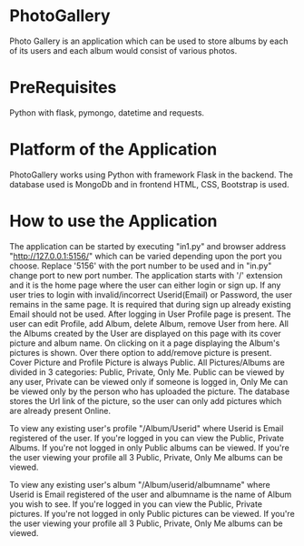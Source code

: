 # PhotoGallery
Photo Gallery is an application which can be used to store albums by each of its users and each album would consist of various photos.

# PreRequisites
Python with flask, pymongo, datetime and requests.

# Platform of the Application
PhotoGallery works using Python with framework Flask in the backend. The database used is MongoDb and in frontend HTML, CSS, Bootstrap is used.

# How to use the Application
The application can be started by executing "in1.py" and browser address "http://127.0.0.1:5156/" which can be varied depending upon the port you choose. Replace '5156' with the port number to be used and in "in.py" change port to new port number.
The application starts with '/' extension and it is the home page where the user can either login or sign up. 
If any user tries to login with invalid/incorrect Userid(Email) or Password, the user remains in the same page.
It is required that during sign up already existing Email should not be used.
After logging in User Profile page is present. The user can edit Profile, add Album, delete Album, remove User from here.
All the Albums created by the User are displayed on this page with its cover picture and album name. On clicking on it a page displaying the Album's pictures is shown. Over there option to add/remove picture is present.
Cover Picture and Profile Picture is always Public.
All Pictures/Albums are divided in 3 categories: Public, Private, Only Me. Public can be viewed by any user, Private can be viewed only if someone is logged in, Only Me can be viewed only by the person who has uploaded the picture.
The database stores the Url link of the picture, so the user can only add pictures which are already present Online.

To view any existing user's profile "/Album/Userid" where Userid is Email registered of the user. If you're logged in you can view the Public, Private Albums. If you're not logged in only Public albums can be viewed. If you're the user viewing your profile all 3 Public, Private, Only Me albums can be viewed.

To view any existing user's album "/Album/userid/albumname" where Userid is Email registered of the user and albumname is the name of Album you wish to see. If you're logged in you can view the Public, Private pictures. If you're not logged in only Public pictures can be viewed. If you're the user viewing your profile all 3 Public, Private, Only Me albums can be viewed.
